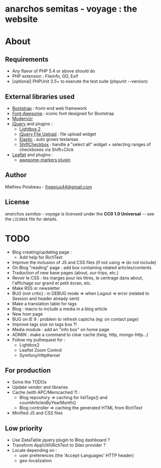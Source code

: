 anarchos semitas - voyage : the website
=======================================

About
=====

Requirements
------------

- Any flavor of PHP 5.4 or above should do
- PHP extension : Fileinfo, GD, Exif
- [optional] PHPUnit 3.5+ to execute the test suite (phpunit --version)

External libraries used
-----------------------

* [Bootstrap](http://twitter.github.io/bootstrap/) : front-end web framework
* [Font-Awesome](http://fortawesome.github.io/Font-Awesome/) : iconic font designed for Bootstrap
* [Modernizr](http://modernizr.com/)
* [jQuery](http://jquery.com/) and plugins :
  * [Lightbox 2](http://lokeshdhakar.com/projects/lightbox2/)
  * [jQuery File Upload](http://blueimp.github.io/jQuery-File-Upload/) : file upload widget
  * [Elastic](http://unwrongest.com/projects/elastic/) : auto grows textareas
  * [ShiftCheckbox](https://github.com/nylen/shiftcheckbox) : handle a "select all" widget + selecting ranges of checkboxes via Shift+Click
* [Leaflet](http://leafletjs.com/) and plugins :
  * [awesome-markers plugin](https://github.com/lvoogdt/Leaflet.awesome-markers)

Author
------

Mathieu Poisbeau - <freepius44@gmail.com>

License
-------

*anarchos semitas - voyage* is licensed under the **CC0 1.0 Universal** -- see the `LICENSE` file for details.


TODO
====

* Blog creating/updating page :
  * Add help for RichText
* Improve the inclusion of JS and CSS files (if not using => do not include)
* On Blog "reading" page : add box containing related articles/contents
* Traduction of new base pages (about, our-trips, etc.)
* Revoir le CSS : les marges pour les titres, le centrage dans about, l'affichage sur grand et petit écran, etc.
* Make RSS or newsletter
* BUG (not critic) : in DEBUG mode => when Logout => error (related to Session and header already sent)
* Make a translation table for tags
* Blog : macro to include a media in a blog article
* New hom page
* BUG on IE 9 : problem to refresh captcha (eg: on contact page)
* Improve tags size on tags box ?!
* Media module : add an "info box" on home page
* ADMIN : make a command to clear cache (twig, http, mongo-http...)
* Follow my pullrequest for :
  * Lightbox2
  * Leaflet Zoom Control
  * Symfony/HttpKernel

For production
--------------

* Solve the TODOs
* Update vendor and libraries
* Cache (with APC/Memcached ?) :
  * Blog repository => caching for listTags() and countArticlesByYearMonth()
  * Blog controller => caching the generated HTML from RichText
* Minified JS and CSS files

Low priority
------------

* Use DataTable jquery plugin to Blog dashboard ?
* Transform App\Util\RichText to Silex provider ?
* Locale depending on :
  * user preferences (the 'Accept-Languages' HTTP header)
  * geo-localization
